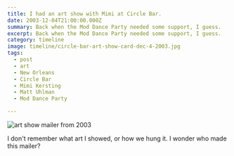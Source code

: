 ```yaml
---
title: I had an art show with Mimi at Circle Bar.
date: 2003-12-04T21:00:00.000Z
summary: Back when the Mod Dance Party needed some support, I guess.
excerpt: Back when the Mod Dance Party needed some support, I guess.
category: timeline
image: timeline/circle-bar-art-show-card-dec-4-2003.jpg
tags:
  - post
  - art
  - New Orleans
  - Circle Bar
  - Mimi Kersting
  - Matt Uhlman
  - Mod Dance Party

---
```


![art show mailer from 2003](/static/img/timeline/circle-bar-art-show-card-dec-4-2003.jpg)

I don't remember what art I showed, or how we hung it. I wonder who made this mailer? 
